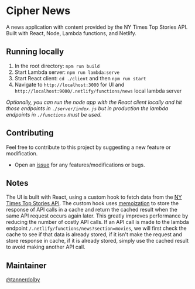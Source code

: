 # Cipher News
A news application with content provided by the NY Times Top Stories API. Built with React, Node, Lambda functions, and Netlify.

## Running locally
1. In the root directory: `npm run build`
2. Start Lambda server: `npm run lambda:serve`
3. Start React client: `cd ./client` and then `npm run start`
4. Navigate to `http://localhost:3000` for UI and `http://localhost:9000/.netlify/functions/news` local lambda server

_Optionally, you can run the node app with the React client locally and hit those endpoints in `./server/index.js` but in production the lambda endpoints in `./functions` must be used._

## Contributing
Feel free to contribute to this project by suggesting a new feature or modification.

- Open an [issue]() for any features/modifications or bugs.

## Notes
The UI is built with React, using a custom hook to fetch data from the [NY Times Top Stories API](https://developer.nytimes.com/docs/top-stories-product/1/overview). The custom hook uses [memoization](https://en.wikipedia.org/wiki/Memoization) to store the response of API calls in a cache and return the cached result when the same API request occurs again later. This greatly improves performance by reducing the number of costly API calls. If an API call is made to the lambda endpoint `/.netlify/functions/news?section=movies`, we will first check the cache to see if that data is already stored, if it isn't make the request and store response in cache, if it is already stored, simply use the cached result to avoid making another API call.

## Maintainer
[@tannerdolby](https://github.com/tannerdolby)